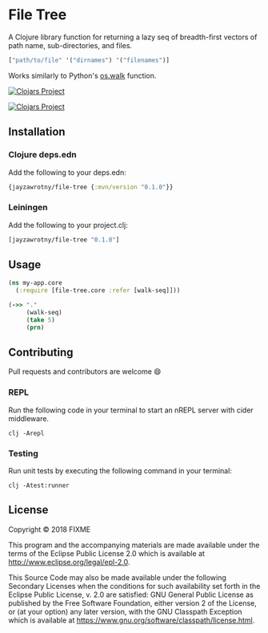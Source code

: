 # File Tree
A Clojure library function for returning a lazy seq of breadth-first vectors of path name, sub-directories, and files.

```clj
["path/to/file" '("dirnames") '("filenames")]
```

Works similarly to Python's [os.walk](https://docs.python.org/3/library/os.html#os.walk) function.

[![Clojars Project](https://img.shields.io/clojars/v/jayzawrotny/file-tree.svg)](https://clojars.org/jayzawrotny/file-tree)

[![Clojars Project](http://clojars.org/jayzawrotny/file-tree/latest-version.svg)](http://clojars.org/jayzawrotny/file-tree)

## Installation

### Clojure deps.edn

Add the following to your deps.edn:

```clojure
{jayzawrotny/file-tree {:mvn/version "0.1.0"}}
```

### Leiningen

Add the following to your project.clj:

```clojure
[jayzawrotny/file-tree "0.1.0"]
```

## Usage

```clojure
(ns my-app.core
  (:require [file-tree.core :refer [walk-seq]]))

(->> "."
     (walk-seq)
     (take 5)
     (prn)

```

## Contributing

Pull requests and contributors are welcome :smile:

### REPL
Run the following code in your terminal to start an nREPL server with cider middleware.

```shell
clj -Arepl
```

### Testing

Run unit tests by executing the following command in your terminal:

```shell
clj -Atest:runner
```

## License

Copyright © 2018 FIXME

This program and the accompanying materials are made available under the
terms of the Eclipse Public License 2.0 which is available at
http://www.eclipse.org/legal/epl-2.0.

This Source Code may also be made available under the following Secondary
Licenses when the conditions for such availability set forth in the Eclipse
Public License, v. 2.0 are satisfied: GNU General Public License as published by
the Free Software Foundation, either version 2 of the License, or (at your
option) any later version, with the GNU Classpath Exception which is available
at https://www.gnu.org/software/classpath/license.html.
